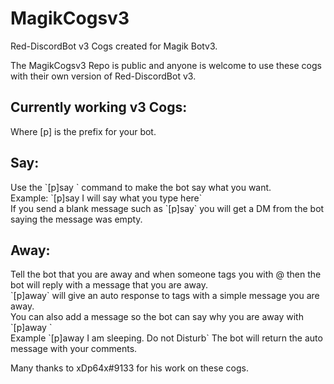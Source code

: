 <h1>MagikCogsv3</h1>
Red-DiscordBot v3 Cogs created for Magik Botv3.

The MagikCogsv3 Repo is public and anyone is welcome to use these cogs with their own version of Red-DiscordBot v3.

<h2>Currently working v3 Cogs:</h2>

Where [p] is the prefix for your bot.

<h2><b>Say:</b><br></h2>
Use the `[p]say <text>` command to make the bot say what you want.<br>
Example: `[p]say I will say what you type here`<br>
If you send a blank message such as `[p]say` you will get a DM from the bot saying the message was empty.

<h2><b>Away:</b><br></h2>
Tell the bot that you are away and when someone tags you with @ then the bot will reply with a message that you are away.<br> 
`[p]away` will give an auto response to tags with a simple message you are away. <br>
You can also add a message so the bot can say why you are away with `[p]away <message>`<br>
Example `[p]away I am sleeping. Do not Disturb` The bot will return the auto message with your comments. <p>
  
  Many thanks to xDp64x#9133 for his work on these cogs. 
  
  
